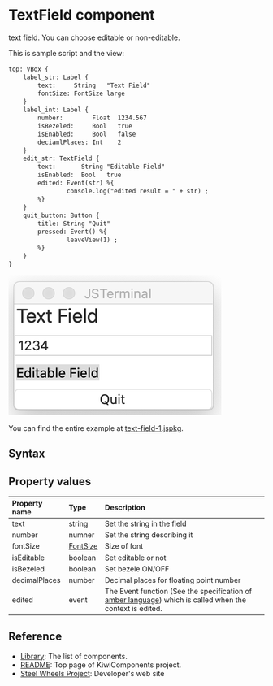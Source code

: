 # TextField component
text field. You can choose editable or non-editable.

This is sample script and the view:
````
top: VBox {
    label_str: Label {
        text:     String   "Text Field"
        fontSize: FontSize large
    }
    label_int: Label {
        number:        Float  1234.567
        isBezeled:     Bool   true
        isEnabled:     Bool   false
        deciamlPlaces: Int    2
    }
    edit_str: TextField {
        text:       String "Editable Field"
        isEnabled:  Bool   true
        edited: Event(str) %{
                console.log("edited result = " + str) ;
        %}
    }
    quit_button: Button {
        title: String "Quit"
        pressed: Event() %{
                leaveView(1) ;
        %}
    }
}

````
![TextField](./Images/text-field-view.png)

You can find the entire example at [text-field-1.jspkg](https://github.com/steelwheels/JSTerminal/tree/master/Resource/Sample/text-field.jspkg).

## Syntax
## Property values
|Property name  |Type    |Description            |
|:--            |:--     |:--                    | 
|text           |string  |Set the string in the field |
|number         |numner  |Set the string describing it |
|fontSize       |[FontSize](https://github.com/steelwheels/KiwiScript/blob/master/KiwiLibrary/Document/Enum/FontSize.md) | Size of font |
|isEditable     |boolean |Set editable or not    |
|isBezeled      |boolean |Set bezele ON/OFF      |
|decimalPlaces  |number  |Decimal places for floating point number |
|edited         |event   |The Event function (See the specification of [amber language](https://github.com/steelwheels/Amber/blob/master/Document/amber-language.md)) which is called when the context is edited. |

## Reference
* [Library](https://github.com/steelwheels/KiwiCompnents/blob/master/Document/Library.md): The list of components. 
* [README](https://github.com/steelwheels/KiwiCompnents): Top page of KiwiComponents project.
* [Steel Wheels Project](https://steelwheels.github.io): Developer's web site

